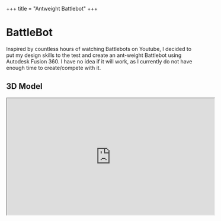 +++
title = "Antweight Battlebot"
+++

# BattleBot

Inspired by countless hours of watching Battlebots on Youtube, I decided to put my design skills to the test and create an ant-weight Battlebot using Autodesk Fusion 360. I have no idea if it will work, as I currently do not have enough time to create/compete with it.

## 3D Model

<center><iframe width="560" height="315" src="https://virginia768.autodesk360.com/shares/public/SHd38bfQT1fb47330c99d2ef1785c7be25f9?mode=embed"></iframe></center>
